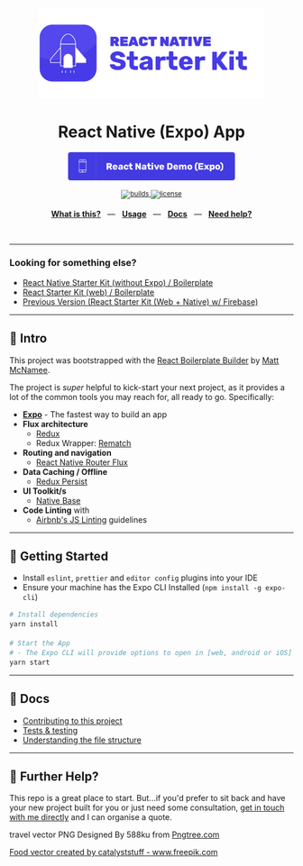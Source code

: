 <div align="center">
  <img src="documentation/rnsk-logo.jpg" alt="React Native Expo Starter Kit" width="400" />
  <p></p>
  <h1>React Native (Expo) App</h1>
  <p></p>
  <a href="https://expo.io/@mcnamee/react-native-starter-kit"><img src="documentation/expo-demo.jpg" alt="React Native Expo Demo" height="50" /></a>
  <p></p>
  <sup>
    <a href="https://github.com/mcnamee/react-native-expo-starter-kit/actions">
      <img src="https://img.shields.io/endpoint.svg?url=https%3A%2F%2Factions-badge.atrox.dev%2Fmcnamee%2Freact-native-expo-starter-kit%2Fbadge%3Fref%3Dmaster&style=flat" alt="builds" />
    </a>
    <a href="/LICENSE">
      <img src="https://img.shields.io/github/license/mcnamee/react-native-expo-starter-kit?style=flat-square" alt="license" />
    </a>
  </sup>
  <br />
  <p align="center">
    <a href="#-intro"><b>What is this?</b></a>
    &nbsp;&nbsp;&mdash;&nbsp;&nbsp;
    <a href="#-getting-started"><b>Usage</b></a>
    &nbsp;&nbsp;&mdash;&nbsp;&nbsp;
    <a href="#-docs"><b>Docs</b></a>
    &nbsp;&nbsp;&mdash;&nbsp;&nbsp;
    <a href="#-further-help"><b>Need help?</b></a>
  </p>
  <br />
</div>

---

### Looking for something else?

- [React Native Starter Kit (without Expo) / Boilerplate](https://github.com/mcnamee/react-native-starter-kit)
- [React Starter Kit (web) / Boilerplate](https://github.com/mcnamee/react-starter-kit)
- [Previous Version (React Starter Kit (Web + Native) w/ Firebase)](https://github.com/mcnamee/react-native-starter-kit/tree/archive/v3)

---

## 👋 Intro

This project was bootstrapped with the [React Boilerplate Builder](https://github.com/mcnamee/react-native-boilerplate-builder) by [Matt McNamee](https://mcnam.ee).

The project is _super_ helpful to kick-start your next project, as it provides a lot of the common tools you may reach for, all ready to go. Specifically:

- __[Expo](https://expo.io/)__ - The fastest way to build an app
- __Flux architecture__
    - [Redux](https://redux.js.org/docs/introduction/)
    - Redux Wrapper: [Rematch](https://github.com/rematch/rematch)
- __Routing and navigation__
    - [React Native Router Flux](https://github.com/aksonov/react-native-router-flux)
- __Data Caching / Offline__
    - [Redux Persist](https://github.com/rt2zz/redux-persist)
- __UI Toolkit/s__
    - [Native Base](https://nativebase.io/)
- __Code Linting__ with
    - [Airbnb's JS Linting](https://github.com/airbnb/javascript) guidelines

---

## 🚀 Getting Started

 - Install `eslint`, `prettier` and `editor config` plugins into your IDE
 - Ensure your machine has the Expo CLI Installed (`npm install -g expo-cli`)

```bash
# Install dependencies
yarn install

# Start the App
# - The Expo CLI will provide options to open in [web, android or iOS]
yarn start
```

---

## 📖 Docs

- [Contributing to this project](documentation/contributing.md)
- [Tests & testing](documentation/testing.md)
- [Understanding the file structure](documentation/file-structure.md)

---

## 👊 Further Help?

This repo is a great place to start. But...if you'd prefer to sit back and have your new project built for you or just need some consultation, [get in touch with me directly](https://mcnam.ee) and I can organise a quote.


travel vector PNG Designed By 588ku from <a href="https://pngtree.com/">Pngtree.com</a>

<a href='https://www.freepik.com/vectors/food'>Food vector created by catalyststuff - www.freepik.com</a>

